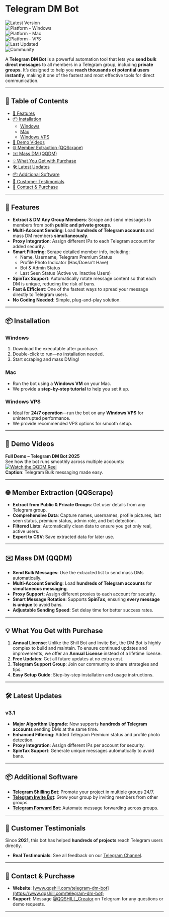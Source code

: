 # Telegram DM Bot

![Latest Version](https://img.shields.io/badge/version-v3.1-green)  
![Platform - Windows](https://img.shields.io/badge/platform-Windows-blue?logo=windows&logoColor=white)  
![Platform - Mac](https://img.shields.io/badge/platform-Mac-orange?logo=apple)  
![Platform - VPS](https://img.shields.io/badge/platform-Windows%20VPS-blueviolet)  
![Last Updated](https://img.shields.io/badge/updated-October%2001,%202025-informational)  
![Community](https://img.shields.io/badge/community-active-brightgreen)

A **Telegram DM Bot** is a powerful automation tool that lets you **send bulk direct messages** to all members in a Telegram group, including **private groups**. It’s designed to help you **reach thousands of potential users instantly**, making it one of the fastest and most effective tools for direct communication.

---

## 📖 Table of Contents
- [🚀 Features](#-features)
- [📦 Installation](#-installation)
  - [Windows](#windows)
  - [Mac](#mac)
  - [Windows VPS](#windows-vps)
- [🎥 Demo Videos](#-demo-videos)
- [🌐 Member Extraction (QQScrape)](#-member-extraction-qqscrape)
- [✉️ Mass DM (QQDM)](#️-mass-dm-qqdm)
- [💡 What You Get with Purchase](#-what-you-get-with-purchase)
- [🛠️ Latest Updates](#️-latest-updates)
- [📦 Additional Software](#-additional-software)
- [💬 Customer Testimonials](#-customer-testimonials)
- [🔗 Contact & Purchase](#-contact--purchase)

---

## 🚀 Features

- **Extract & DM Any Group Members**: Scrape and send messages to members from both **public and private groups**.
- **Multi-Account Sending**: Load **hundreds of Telegram accounts** and mass DM members **simultaneously**.
- **Proxy Integration**: Assign different IPs to each Telegram account for added security.
- **Smart Filtering**: Scrape detailed member info, including:
  - Name, Username, Telegram Premium Status
  - Profile Photo Indicator (Has/Doesn’t Have)
  - Bot & Admin Status
  - Last Seen Status (Active vs. Inactive Users)
- **SpinTax Support**: Automatically rotate message content so that each DM is unique, reducing the risk of bans.
- **Fast & Efficient**: One of the fastest ways to spread your message directly to Telegram users.
- **No Coding Needed**: Simple, plug-and-play solution.

---

## 📦 Installation

### Windows
1. Download the executable after purchase.
2. Double-click to run—no installation needed.
3. Start scraping and mass DMing!

### Mac  
- Run the bot using a **Windows VM** on your Mac.  
- We provide a **step-by-step tutorial** to help you set it up.

### Windows VPS  
- Ideal for **24/7 operation**—run the bot on any **Windows VPS** for uninterrupted performance.
- We provide recommended VPS options for smooth setup.

---

## 🎥 Demo Videos

**Full Demo – Telegram DM Bot 2025**  
See how the bot runs smoothly across multiple accounts:  
[![Watch the QQDM Reel](https://img.shields.io/badge/Watch%20Reel-Vimeo-blue?logo=vimeo)](https://vimeo.com/1022057984?share=copy)  
**Caption**: Telegram Bulk messaging made easy.


---

## 🌐 Member Extraction (QQScrape)

- **Extract from Public & Private Groups**: Get user details from any Telegram group.
- **Comprehensive Data**: Capture names, usernames, profile pictures, last seen status, premium status, admin role, and bot detection.
- **Filtered Lists**: Automatically clean data to ensure you get only real, active users.
- **Export to CSV**: Save extracted data for later use.

---

## ✉️ Mass DM (QQDM)

- **Send Bulk Messages**: Use the extracted list to send mass DMs automatically.
- **Multi-Account Sending**: Load **hundreds of Telegram accounts** for **simultaneous messaging**.
- **Proxy Support**: Assign different proxies to each account for security.
- **Smart Message Rotation**: Supports **SpinTax**, ensuring **every message is unique** to avoid bans.
- **Adjustable Sending Speed**: Set delay time for better success rates.

---

## 💡 What You Get with Purchase

1. **Annual License**: Unlike the Shill Bot and Invite Bot, the DM Bot is highly complex to build and maintain. To ensure continued updates and improvements, we offer an **Annual License** instead of a lifetime license.
2. **Free Updates**: Get all future updates at no extra cost.
3. **Telegram Support Group**: Join our community to share strategies and tips.
4. **Easy Setup Guide**: Step-by-step installation and usage instructions.

---

## 🛠️ Latest Updates

### **v3.1**
- **Major Algorithm Upgrade**: Now supports **hundreds of Telegram accounts** sending DMs at the same time.
- **Enhanced Filtering**: Added Telegram Premium status and profile photo detection.
- **Proxy Integration**: Assign different IPs per account for security.
- **SpinTax Support**: Generate unique messages automatically to avoid bans.

---

## 📦 Additional Software

- **[Telegram Shilling Bot](https://www.qqshill.com/telegram-shilling-bot)**: Promote your project in multiple groups 24/7.
- **[Telegram Invite Bot](https://www.qqshill.com/telegram-invite-bot)**: Grow your group by inviting members from other groups.
- **[Telegram Forward Bot](https://www.qqshill.com/telegram-forwarding-bot)**: Automate message forwarding across groups.

---

## 💬 Customer Testimonials

Since **2021**, this bot has helped **hundreds of projects** reach Telegram users directly.  
- **Real Testimonials**: See all feedback on our [Telegram Channel](https://t.me/QQSHILL).

---

## 🔗 Contact & Purchase

- **Website**: [www.qqshill.com/telegram-dm-bot](https://www.qqshill.com/telegram-dm-bot)  
- **Support**: Message [@QQSHILL_Creator](https://t.me/QQSHILL_Creator) on Telegram for any questions or demo requests.

---

